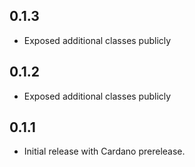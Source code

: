 ## 0.1.3

* Exposed additional classes publicly

## 0.1.2

* Exposed additional classes publicly

## 0.1.1

* Initial release with Cardano prerelease.
